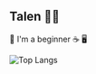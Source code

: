 ## Talen 🏳️‍⚧️
<!--
**Talen400/Talen400** is a ✨ _special_ ✨ repository because its `README.md` (this file) appears on your GitHub profile.

Here are some ideas to get you started:

- 🔭 I’m currently working on ...
- 🌱 I’m currently learning ...
- 👯 I’m looking to collaborate on ...
- 🤔 I’m looking for help with ...
- 💬 Ask me about ...
- 📫 How to reach me: ...
- 😄 Pronouns: ...
- ⚡ Fun fact: ...
-->
🦀 I'm a beginner ☕ 🖥️


![Top Langs](https://github-readme-stats.vercel.app/api/top-langs/?username=Talen400&layout=compact)
